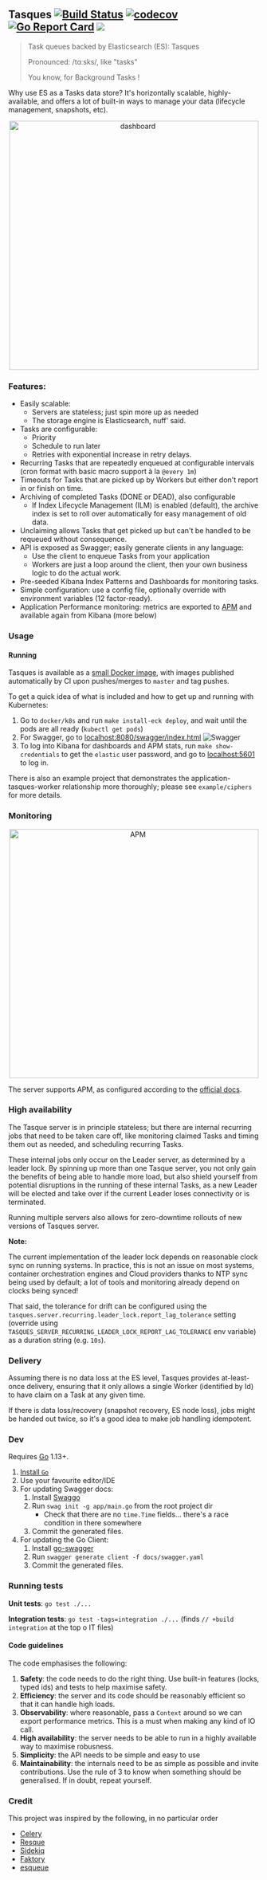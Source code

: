 ## Tasques [![Build Status](https://travis-ci.org/lloydmeta/tasques.svg?branch=master)](https://travis-ci.org/lloydmeta/tasques) [![codecov](https://codecov.io/gh/lloydmeta/tasques/branch/master/graph/badge.svg)](https://codecov.io/gh/lloydmeta/tasques) [![Go Report Card](https://goreportcard.com/badge/github.com/lloydmeta/tasques)](https://goreportcard.com/report/github.com/lloydmeta/tasques) [![](https://images.microbadger.com/badges/commit/lloydmeta/tasques.svg)](https://microbadger.com/images/lloydmeta/tasques "tasques docker image details")

> Task queues backed by Elasticsearch (ES): Tasques 
>
> Pronounced: /tɑːsks/, like "tasks"
> 
> You know, for Background Tasks !

Why use ES as a Tasks data store? It's horizontally scalable, highly-available, and offers a lot of built-in ways to manage your data
(lifecycle management, snapshots, etc).

<p align="center">
  <img src="dashboard.png" width="500"  alt="dashboard"/>
</p>

### Features:

- Easily scalable:
  - Servers are stateless; just spin more up as needed
  - The storage engine is Elasticsearch, nuff' said.
- Tasks are configurable:
  - Priority
  - Schedule to run later
  - Retries with exponential increase in retry delays.
- Recurring Tasks that are repeatedly enqueued at configurable intervals (cron format with basic macro support à la 
  `@every 1m`)
- Timeouts for Tasks that are picked up by Workers but either don't report in or finish on time.
- Archiving of completed Tasks (DONE or DEAD), also configurable
  - If Index Lifecycle Management (ILM) is enabled (default), the archive index is set to roll over automatically for 
    easy management of old data. 
- Unclaiming allows Tasks that get picked up but can't be handled to be requeued without consequence.
- API is exposed as Swagger; easily generate clients in any language:
  - Use the client to enqueue Tasks from your application
  - Workers are just a loop around the client, then your own business logic to do the actual work.
- Pre-seeded Kibana Index Patterns and Dashboards for monitoring tasks.
- Simple configuration: use a config file, optionally override with environment variables (12 factor-ready).
- Application Performance monitoring: metrics are exported to [APM](https://www.elastic.co/apm) and available again from
  Kibana (more below)

### Usage

#### Running

Tasques is available as a [small Docker image](https://hub.docker.com/repository/docker/lloydmeta/tasques), with images
published automatically by CI upon pushes/merges to `master` and tag pushes.

To get a quick idea of what is included and how to get up and running with Kubernetes:

1. Go to `docker/k8s` and run `make install-eck deploy`, and wait until the pods are all ready (`kubectl get pods`)
2. For Swagger, go to [localhost:8080/swagger/index.html](http://localhost:8080/swagger/index.html)
    ![Swagger](swagger.png)
3. To log into Kibana for dashboards and APM stats, run `make show-credentials` to get the `elastic` user password, and
   go to [localhost:5601](http://localhost:5601) to log in.

There is also an example project that demonstrates the application-tasques-worker relationship more thoroughly; please
see `example/ciphers` for more details.

### Monitoring

<p align="center">
  <img src="apm.png" width="500"  alt="APM"/>
</p>

The server supports APM, as configured according to the [official docs](https://www.elastic.co/guide/en/apm/agent/go/current/getting-started.html#configure-setup).

### High availability

The Tasque server is in principle stateless; but there are internal recurring jobs that need to be taken care off, like
monitoring claimed Tasks and timing them out as needed, and scheduling recurring Tasks.

These internal jobs only occur on the Leader server, as determined by a leader lock. By spinning up more than one Tasque server,
you not only gain the benefits of being able to handle more load, but also shield yourself from potential disruptions in the running
of these internal Tasks, as a new Leader will be elected and take over if the current Leader loses connectivity or is terminated.

Running multiple servers also allows for zero-downtime rollouts of new versions of Tasques server.

**Note:** 

The current implementation of the leader lock depends on reasonable clock sync on running systems. In practice,
this is not an issue on most systems, container orchestration engines and Cloud providers thanks to NTP sync being used
by default; a lot of tools and monitoring already depend on clocks being synced! 

That said, the tolerance for drift can be configured using the `tasques.server.recurring.leader_lock.report_lag_tolerance`
setting (override using `TASQUES_SERVER_RECURRING_LEADER_LOCK_REPORT_LAG_TOLERANCE` env variable) as a duration string
(e.g. `10s`).

### Delivery

Assuming there is no data loss at the ES level, Tasques provides at-least-once delivery, ensuring that it only allows a
single Worker (identified by Id) to have claim on a Task at any given time.

If there is data loss/recovery (snapshot recovery, ES node loss), jobs might be handed out twice, so it's a good idea to 
make job handling idempotent.

### Dev

Requires [Go](https://golang.org) 1.13+.

1. [Install `Go`](https://golang.org/doc/install)
2. Use your favourite editor/IDE
3. For updating Swagger docs:
    1. Install [Swaggo](https://github.com/swaggo/swag#getting-started)
    2. Run `swag init -g app/main.go` from the root project dir
        * Check that there are no `time.Time` fields... there's a race condition in there somewhere
    3. Commit the generated files.
4. For updating the Go Client:
    1. Install [go-swagger](https://goswagger.io/generate/client.html)
    2. Run `swagger generate client -f docs/swagger.yaml`
    3. Commit the generated files.
    
### Running tests

**Unit tests**: `go test ./...`

**Integration tests**: `go test -tags=integration ./...` (finds `// +build integration` at the top o IT files)

#### Code guidelines

The code emphasises the following:

1. **Safety**: the code needs to do the right thing. Use built-in features (locks, typed ids) and tests to help maximise safety.
2. **Efficiency**: the server and its code should be reasonably efficient so that it can handle high loads.
3. **Observability**: where reasonable, pass a `Context` around so we can export performance metrics. This is a must when making any kind of IO call.
4. **High availability**: the server needs to be able to run in a highly available way to maximise robusness.
5. **Simplicity**: the API needs to be simple and easy to use
6. **Maintainability**: the internals need to be as simple as possible and invite contributions. Use the rule of 3 to know when something should be generalised. If in doubt, repeat yourself.

### Credit

This project was inspired by the following, in no particular order

* [Celery](http://www.celeryproject.org)
* [Resque](https://github.com/resque/resque)
* [Sidekiq](http://sidekiq.org)
* [Faktory](https://contribsys.com/faktory/)
* [esqueue](https://github.com/elastic/esqueue)